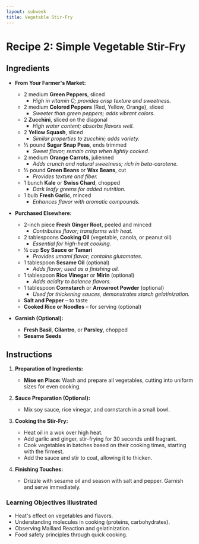```yaml
---
layout: subweek
title: Vegetable Stir-Fry
---
```


# **Recipe 2: Simple Vegetable Stir-Fry**

## **Ingredients**

- **From Your Farmer's Market:**
    - 2 medium **Green Peppers**, sliced
        - *High in vitamin C; provides crisp texture and sweetness.*
    - 2 medium **Colored Peppers** (Red, Yellow, Orange), sliced
        - *Sweeter than green peppers; adds vibrant colors.*
    - 2 **Zucchini**, sliced on the diagonal
        - *High water content; absorbs flavors well.*
    - 2 **Yellow Squash**, sliced
        - *Similar properties to zucchini; adds variety.*
    - ½ pound **Sugar Snap Peas**, ends trimmed
        - *Sweet flavor; remain crisp when lightly cooked.*
    - 2 medium **Orange Carrots**, julienned
        - *Adds crunch and natural sweetness; rich in beta-carotene.*
    - ½ pound **Green Beans** or **Wax Beans**, cut
        - *Provides texture and fiber.*
    - 1 bunch **Kale** or **Swiss Chard**, chopped
        - *Dark leafy greens for added nutrition.*
    - 1 bulb **Fresh Garlic**, minced
        - *Enhances flavor with aromatic compounds.*

- **Purchased Elsewhere:**
    - 2-inch piece **Fresh Ginger Root**, peeled and minced
        - *Contributes flavor; transforms with heat.*
    - 2 tablespoons **Cooking Oil** (vegetable, canola, or peanut oil)
        - *Essential for high-heat cooking.*
    - ¼ cup **Soy Sauce or Tamari**
        - *Provides umami flavor; contains glutamates.*
    - 1 tablespoon **Sesame Oil** (optional)
        - *Adds flavor; used as a finishing oil.*
    - 1 tablespoon **Rice Vinegar** or **Mirin** (optional)
        - *Adds acidity to balance flavors.*
    - 1 tablespoon **Cornstarch** or **Arrowroot Powder** (optional)
        - *Used for thickening sauces, demonstrates starch gelatinization.*
    - **Salt and Pepper** – to taste
    - **Cooked Rice or Noodles** – for serving (optional)

- **Garnish (Optional):**
    - **Fresh Basil**, **Cilantro**, or **Parsley**, chopped
    - **Sesame Seeds**

## **Instructions**

1. **Preparation of Ingredients:**
    - **Mise en Place:** Wash and prepare all vegetables, cutting into uniform sizes for even cooking.

2. **Sauce Preparation (Optional):**
    - Mix soy sauce, rice vinegar, and cornstarch in a small bowl.

3. **Cooking the Stir-Fry:**
    - Heat oil in a wok over high heat.
    - Add garlic and ginger, stir-frying for 30 seconds until fragrant.
    - Cook vegetables in batches based on their cooking times, starting with the firmest.
    - Add the sauce and stir to coat, allowing it to thicken.

4. **Finishing Touches:**
    - Drizzle with sesame oil and season with salt and pepper. Garnish and serve immediately.

### **Learning Objectives Illustrated**
- Heat's effect on vegetables and flavors.
- Understanding molecules in cooking (proteins, carbohydrates).
- Observing Maillard Reaction and gelatinization.
- Food safety principles through quick cooking.  
